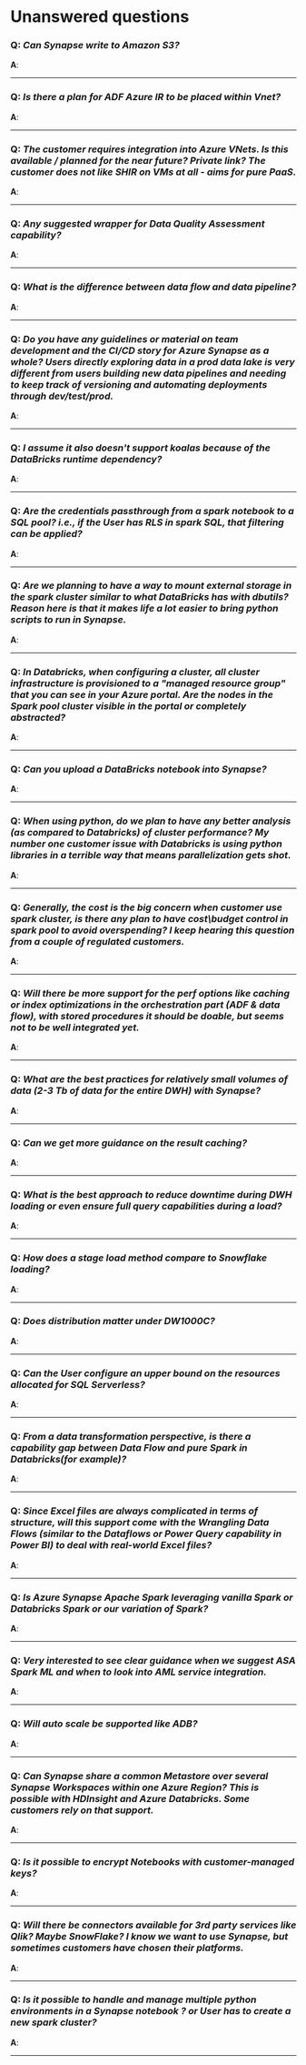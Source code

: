 # Unanswered questions


### **Q**: _Can Synapse write to Amazon S3?_

**A**: 

---

### **Q**: _Is there a plan for ADF Azure IR to be placed within Vnet?_

**A**: 

---

### **Q**: _The customer requires integration into Azure VNets. Is this available / planned for the near future? Private link? The customer does not like SHIR on VMs at all - aims for pure PaaS._

**A**: 

---

### **Q**: _Any suggested wrapper for Data Quality Assessment capability?_

**A**: 

---

### **Q**: _What is the difference between data flow and data pipeline?_

**A**: 

---

### **Q**: _Do you have any guidelines or material on team development and the CI/CD story for Azure Synapse as a whole? Users directly exploring data in a prod data lake is very different from users building new data pipelines and needing to keep track of versioning and automating deployments through dev/test/prod._

**A**: 

---

### **Q**: _I assume it also doesn't support koalas because of the DataBricks runtime dependency?_

**A**: 

---

### **Q**: _Are the credentials passthrough from a spark notebook to a SQL pool? i.e., if the User has RLS in spark SQL, that filtering can be applied?_

**A**: 

---

### **Q**: _Are we planning to have a way to mount external storage in the spark cluster similar to what DataBricks has with dbutils? Reason here is that it makes life a lot easier to bring python scripts to run in Synapse._

**A**: 

---

### **Q**: _In Databricks, when configuring a cluster, all cluster infrastructure is provisioned to a "managed resource group" that you can see in your Azure portal. Are the nodes in the Spark pool cluster visible in the portal or completely abstracted?_

**A**: 

---

### **Q**: _Can you upload a DataBricks notebook into Synapse?_

**A**: 

---

### **Q**: _When using python, do we plan to have any better analysis (as compared to Databricks) of cluster performance? My number one customer issue with Databricks is using python libraries in a terrible way that means parallelization gets shot._

**A**: 

---

### **Q**: _Generally, the cost is the big concern when customer use spark cluster, is there any plan to have cost\budget control in spark pool to avoid overspending? I keep hearing this question from a couple of regulated customers._

**A**: 

---

### **Q**: _Will there be more support for the perf options like caching or index optimizations in the orchestration part (ADF & data flow), with stored procedures it should be doable, but seems not to be well integrated yet._

**A**: 

---

### **Q**: _What are the best practices for relatively small volumes of data (2-3 Tb of data for the entire DWH) with Synapse?_

**A**: 

---

### **Q**: _Can we get more guidance on the result caching?_

**A**: 

---

### **Q**: _What is the best approach to reduce downtime during DWH loading or even ensure full query capabilities during a load?_

**A**: 

---

### **Q**: _How does a stage load method compare to Snowflake loading?_

**A**: 

---

### **Q**: _Does distribution matter under DW1000C?_

**A**: 

---

### **Q**: _Can the User configure an upper bound on the resources allocated for SQL Serverless?_

**A**: 

---

### **Q**: _From a data transformation perspective, is there a capability gap between Data Flow and pure Spark in Databricks(for example)?_

**A**: 

---

### **Q**: _Since Excel files are always complicated in terms of structure, will this support come with the Wrangling Data Flows (similar to the Dataflows or Power Query capability in Power BI) to deal with real-world Excel files?_

**A**: 

---

### **Q**: _Is Azure Synapse Apache Spark leveraging vanilla Spark or Databricks Spark or our variation of Spark?_

**A**: 

---

### **Q**: _Very interested to see clear guidance when we suggest ASA Spark ML and when to look into AML service integration._

**A**: 

---

### **Q**: _Will auto scale be supported like ADB?_

**A**: 

---

### **Q**: _Can Synapse share a common Metastore over several Synapse Workspaces within one Azure Region? This is possible with HDInsight and Azure Databricks. Some customers rely on that support._

**A**: 

---

### **Q**: _Is it possible to encrypt Notebooks with customer-managed keys?_

**A**: 

---

### **Q**: _Will there be connectors available for 3rd party services like Qlik? Maybe SnowFlake? I know we want to use Synapse, but sometimes customers have chosen their platforms._

**A**: 

---

### **Q**: _Is it possible to handle and manage multiple python environments in a Synapse notebook ? or User has to create a new spark cluster?_

**A**: 

---